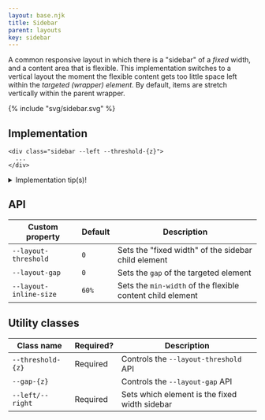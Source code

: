 ```yaml
---
layout: base.njk
title: Sidebar
parent: layouts
key: sidebar
---
```


A common responsive layout in which there is a "sidebar" of a _fixed_ width, and a content area that is flexible. This implementation switches to a vertical layout the moment the flexible content gets too little space left within the _targeted (wrapper) element_. By default, items are stretch vertically within the parent wrapper.

{% include "svg/sidebar.svg" %}

## Implementation

```
<div class="sidebar --left --threshold-{z}">
  ...
</div>
```

<details class="accordion">
  <summary>Implementation tip(s)!</summary>
  <p><b>1.</b> The sidebar layout pattern does not have to be applied to an entire page. You can even apply it to a "searchbar". The input bar is the flexible content, but the search button is of a fixed content. If there is not enough room, they switch to a vertical layout.</p>
  <p><b>2.</b> There is a custom property called <code>--layout-inline-size</code>, set to 60% to calculate the breaking point of this layout. If you want a different breaking point, you can overwrite this custom property. There are <i>class utilities</i> available.</p>
</details>

## API

<div>
  <table>
    <thead>
      <tr><th>Custom property</th><th>Default</th><th>Description</th></tr>
    </thead>
    <tbody>
      <tr><td><code>--layout-threshold</code></td><td><code>0</code></td><td>Sets the "fixed width" of the sidebar child element</tr>
      <tr><td><code>--layout-gap</code></td><td><code>0</code></td><td>Sets the <code>gap</code> of the targeted element</tr>
      <tr><td><code>--layout-inline-size</code></td><td><code>60%</code></td><td>Sets the <code>min-width</code> of the flexible content child element</tr>
    </tbody>
  </table>
</div>

## Utility classes

<div>
  <table>
    <thead>
      <tr><th>Class name</th><th>Required?</th><th>Description</th></tr>
    </thead>
    <tbody>
      <tr><td><code>--threshold-{z}</code></td><td>Required</td><td>Controls the <code>--layout-threshold</code> API</tr>
      <tr><td><code>--gap-{z}</code></td><td></td><td>Controls the <code>--layout-gap</code> API</tr>
      <tr><td><code>--left/--right</code></td><td>Required</td><td>Sets which element is the fixed width sidebar</tr>
    </tbody>
  </table>
</div>
